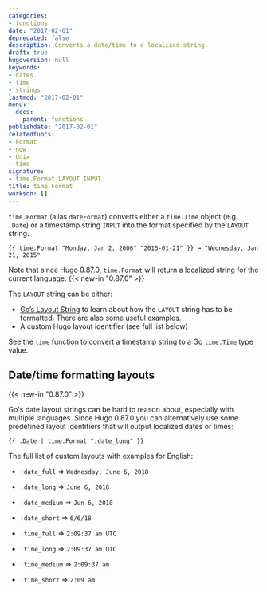 ```yaml
---
categories:
- functions
date: "2017-02-01"
deprecated: false
description: Converts a date/time to a localized string.
draft: true
hugoversion: null
keywords:
- dates
- time
- strings
lastmod: "2017-02-01"
menu:
  docs:
    parent: functions
publishdate: "2017-02-01"
relatedfuncs:
- Format
- now
- Unix
- time
signature:
- time.Format LAYOUT INPUT
title: time.Format
workson: []
---
```


`time.Format` (alias `dateFormat`) converts either a `time.Time` object (e.g. `.Date`) or a timestamp string `INPUT` into the format specified by the `LAYOUT` string.

```go-html-template
{{ time.Format "Monday, Jan 2, 2006" "2015-01-21" }} → "Wednesday, Jan 21, 2015"
```

Note that since Hugo 0.87.0, `time.Format` will return a localized string for the current language. {{< new-in "0.87.0" >}}

The `LAYOUT` string can be either:

* [Go’s Layout String](/functions/format/#gos-layout-string) to learn about how the `LAYOUT` string has to be formatted. There are also some useful examples.
* A custom Hugo layout identifier (see full list below)

See the [`time` function](/functions/time/) to convert a timestamp string to a Go `time.Time` type value.


## Date/time formatting layouts

{{< new-in "0.87.0" >}}

Go's date layout strings can be hard to reason about, especially with multiple languages. Since Hugo 0.87.0 you can alternatively use some predefined layout identifiers that will output localized dates or times:

```go-html-template
{{ .Date | time.Format ":date_long" }}
```

The full list of custom layouts with examples for English:

* `:date_full` => `Wednesday, June 6, 2018`
* `:date_long` => `June 6, 2018`
* `:date_medium` => `Jun 6, 2018`
* `:date_short` => `6/6/18`

* `:time_full` => `2:09:37 am UTC`
* `:time_long` => `2:09:37 am UTC`
* `:time_medium` => `2:09:37 am`
* `:time_short` => `2:09 am`
